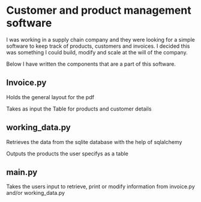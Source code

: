 # Customer and product management software
I was working in a supply chain company and they were looking for a simple software to keep track of products, customers and invoices. I decided this was something I could build, modify and scale at the will of the company.

Below I have written the components that are a part of this software.

## Invoice.py
Holds the general layout for the pdf

Takes as input the Table for products and customer details

## working_data.py
Retrieves the data from the sqlite database with the help of sqlalchemy

Outputs the products the user specifys as a table

## main.py
Takes the users input to retrieve, print or modify information from invoice.py and/or working_data.py

